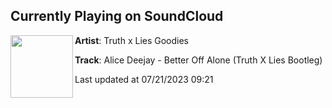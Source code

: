 ## Currently Playing on SoundCloud

[<img align="left" width="100" src="https://i1.sndcdn.com/artworks-2xNEsZBiAchySVXk-2jd2tA-t500x500.jpg">](https://soundcloud.com/txlgoodies/alice-deejay-better-off-alone-truth-x-lies-bootleg)

**Artist**: Truth x Lies Goodies 

**Track**: Alice Deejay - Better Off Alone (Truth X Lies Bootleg)

Last updated at 07/21/2023 09:21
